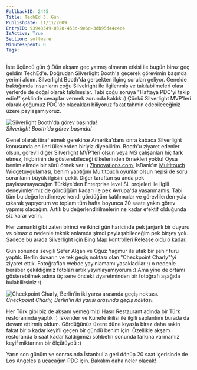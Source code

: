 ```yaml
---
FallbackID: 2445
Title: TechEd 3. Gün
PublishDate: 11/11/2009
EntryID: 93948349-0320-453d-9e6d-3db95d44c4c4
IsActive: True
Section: software
MinutesSpent: 0
Tags: 
---
```

İşte üçüncü gün :) Dün akşam geç yatmış olmanın etkisi ile bugün biraz
geç geldim TechEd'e. Doğrudan Silverlight Booth'a geçerek görevimin
başında yerimi aldım. Silverlight Booth'da gerçekten ilginç soruları
geliyor. Genelde baktığımda insanların çoğu Silvelright ile ilgilenmiş
ve takılabilmeleri olası yerlerde de doğal olarak takılmışlar. Tabi çoğu
soruya "Haftaya PDC'yi takip edin!" şeklinde cevaplar vermek zorunda
kaldık :) Çünkü Silverlight MVP'leri olarak çoğumuz PDC'de olacakları
biliyoruz fakat tahmin edebileceğiniz üzere paylaşamıyoruz.

![Silverlight Booth'da görev
başında!](http://cdn.daron.yondem.com/assets/2445/11112009_1.jpg)\
*Silverlight Booth'da görev başında!*

Genel olarak itiraf etmek gerekirse Amerika'dans onra kabaca Silverlight
konusunda en ileri ülkelerden biriyiz diyebilirim. Booth'u ziyaret
edenler olsun, görevli diğer Silverlight MVP'leri olsun veya MS
çalışanları hiç fark etmez, hiçbirinin de gösterebileceği ülkelerinden
örnekleri yoktu! Oysa benim elimde bir sürü örnek ver :)
[7innovations.com](http://www.7innvations.com), IsBank'ın [Multitouch
Widget](http://www.isteyatirim.com.tr/AnaSayfa/Default.aspx)uygulaması,
benim yaptığım [Multitouch
oyunlar](http://daron.yondem.com/multitouchgame/) olsun hepsi de soru
soranların büyük ilgisini çekti. Diğer taraftan şu anda pek
paylaşamayacağım Türkiye'den Enterprise level SL projeleri ile ilgili
deneyimlerimiz de gördüğüm kadarı ile pek Avrupa'da yaşanmamış. Tabi tüm
bu değerlendirmeye kendi gördüğüm katılımcılar ve görevlilerden yola
çıkarak yapıyorum ve toplam tüm hafta boyunca 20 saate yakın görev
yapmış olacağım. Artık bu değerlendirilmelerin ne kadar efektif
olduğunda siz karar verin.

Her zamanki gibi zaten birinci ve ikinci gün haricinde pek janjanlı bir
duyuru vs olmaz o nedenle teknik anlamda şimdi paylaşabileceğim pek
birşey yok. Sadece bu arada [Silverlight için Bing
Map](http://tinyurl.com/yzlamko) kontrolleri Release oldu o kadar.

Gün sonunda sevgili Sefer Algan ve Oğuz Yağmur ile ufak bir şehir turu
yaptık. Berlin duvarın ve tek geçiş noktası olan "Checkpoint Charly"'yi
ziyaret ettik. Fotoğrafları webde yayınlamamı yasakladılar :) o nedenle
beraber çekildiğimiz fotoları artık yayınlayamıyorum :) Ama yine de
ortamı gösterebilmek adına üç sene önceki ziyaretminden bir fotoğrafı
aşağıda bulabilirsiniz :)

![Checkpoint Charly, Berlin'in iki yarısı arasında geçiş
noktası.](http://cdn.daron.yondem.com/assets/2445/11112009_2.jpg)\
*Checkpoint Charly, Berlin'in iki yarısı arasında geçiş noktası.*

Her Türk gibi biz de akşam yemeğimizi Hasır Restaurant adında bir Türk
restoranında yaptık :) İskender ve Künefe ikilisi ile ilgili saplantımı
burada da devam ettirmiş oldum. Gördüğünüz üzere düne kıyasla biraz daha
sakin fakat bir o kadar keyifli geçen bir gündü benim için. Özellikle
akşam restoranda 5 saat kadar kaldığımızı sohbetin sonunda farkına
varmamız keyif miktarının bir ölçütüydü :)

Yarın son günüm ve sonrasında İstanbul'a geri dönüp 20 saat içerisinde
de Los Angeles'a uçacağım PDC için. Bakalım daha neler olacak!


